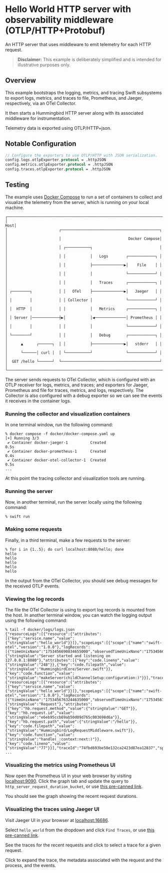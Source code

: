 # Hello World HTTP server with observability middleware (OTLP/HTTP+Protobuf)

An HTTP server that uses middleware to emit telemetry for each HTTP request.

> **Disclaimer:** This example is deliberately simplified and is intended for illustrative purposes only.

## Overview

This example bootstraps the logging, metrics, and tracing Swift subsystems to export
logs, metrics, and traces to file, Prometheus, and Jaeger, respectively, via an OTel Collector.

It then starts a Hummingbird HTTP server along with its associated middleware for instrumentation.

Telemetry data is exported using OTLP/HTTP+json.

## Notable Configuration

```swift
// Configure the exporters to use OTLP/HTTP with JSON serialization.
config.logs.otlpExporter.protocol = .httpJSON
config.metrics.otlpExporter.protocol = .httpJSON
config.traces.otlpExporter.protocol = .httpJSON
```

## Testing

The example uses [Docker Compose](https://docs.docker.com/compose) to run a set of containers to collect and
visualize the telemetry from the server, which is running on your local machine.

```none
┌──────────────────────────────────────────────────────────────────────┐
│                                                                  Host│
│                       ┌────────────────────────────────────────────┐ │
│                       │                              Docker Compose│ │
│                       │ ┌───────────┐                              │ │
│                       │ │           │   Logs        ┌────────────┐ │ │
│                       │ │           ├──────────────▶│    File    │ │ │
│                       │ │           │               └────────────┘ │ │
│                       │ │           │   Traces      ┌────────────┐ │ │
│ ┌────────┐            │ │   OTel    ├──────────────▶│   Jaeger   │ │ │
│ │        │            │ │ Collector │               └────────────┘ │ │
│ │  HTTP  │            │ │           │   Metrics     ┌────────────┐ │ │
│ │ Server │────────────┼▶│           │◀──────────────│ Prometheus │ │ │
│ │        │            │ │           │               └────────────┘ │ │
│ └────────┘            │ │           │   Debug       ┌────────────┐ │ │
│      ▲      ┌──────┐  │ │           ├──────────────▶│   stderr   │ │ │
│      └──────│ curl │  │ └───────────┘               └────────────┘ │ │
│  GET /hello └──────┘  └────────────────────────────────────────────┘ │
└──────────────────────────────────────────────────────────────────────┘
```

The server sends requests to OTel Collector, which is configured with an OTLP receiver for logs, metrics, and traces;
and exporters for Jaeger, Prometheus and file for traces, metrics, and logs, respectively. The Collector is also
configured with a debug exporter so we can see the events it receives in the container logs.

### Running the collector and visualization containers

In one terminal window, run the following command:

```console
% docker compose -f docker/docker-compose.yaml up
[+] Running 3/3
 ✔ Container docker-jaeger-1          Created                       0.5s
 ✔ Container docker-prometheus-1      Created                       0.4s
 ✔ Container docker-otel-collector-1  Created                       0.5s
...
```

At this point the tracing collector and visualization tools are running.

### Running the server

Now, in another terminal, run the server locally using the following command:

```console
% swift run
```

### Making some requests

Finally, in a third terminal, make a few requests to the server:

```console
% for i in {1..5}; do curl localhost:8080/hello; done
hello
hello
hello
hello
hello
```

In the output from the OTel Collector, you should see debug messages for the received OTLP events.

### Viewing the log records

The file the OTel Collector is using to export log records is mounted from the host. In another terminal window, you can
watch the logging output using the following command:

```console
% tail -f docker/logs/logs.json
{"resourceLogs":[{"resource":{"attributes":[{"key":"service.name","value":{"stringValue":"hello_world"}}]},"scopeLogs":[{"scope":{"name":"swift-otel","version":"1.0.0"},"logRecords":[{"timeUnixNano":"1753456690834655000","observedTimeUnixNano":"1753456690834655000","severityNumber":9,"severityText":"info","body":{"stringValue":"Server started and listening on 127.0.0.1:8080"},"attributes":[{"key":"code.lineno","value":{"stringValue":"248"}},{"key":"code.filepath","value":{"stringValue":"HummingbirdCore/Server.swift"}},{"key":"code.function","value":{"stringValue":"makeServer(childChannelSetup:configuration:)"}}],"traceId":"","spanId":""}]}]}]}
{"resourceLogs":[{"resource":{"attributes":[{"key":"service.name","value":{"stringValue":"hello_world"}}]},"scopeLogs":[{"scope":{"name":"swift-otel","version":"1.0.0"},"logRecords":[{"timeUnixNano":"1753456763244635000","observedTimeUnixNano":"1753456763244635000","severityNumber":9,"severityText":"info","body":{"stringValue":"Request"},"attributes":[{"key":"hb.request.method","value":{"stringValue":"GET"}},{"key":"hb.request.id","value":{"stringValue":"e6eb95ccb69ab50d09d765c003698d6a"}},{"key":"hb.request.path","value":{"stringValue":"/hello"}},{"key":"code.filepath","value":{"stringValue":"Hummingbird/LogRequestMiddleware.swift"}},{"key":"code.function","value":{"stringValue":"handle(_:context:next:)"}},{"key":"code.lineno","value":{"stringValue":"77"}}],"traceId":"74fbd693be58e132ca2423d87ea12837","spanId":"38fc1cc9d6517fc4"}]}]}]}
...
```

### Visualizing the metrics using Prometheus UI

Now open the Prometheus UI in your web browser by visiting
[localhost:9090](http://localhost:9090). Click the graph tab and update the
query to `http_server_request_duration_bucket`, or use [this pre-canned
link](http://localhost:9090/graph?g0.expr=http_server_request_duration_bucket).

You should see the graph showing the recent request durations.

### Visualizing the traces using Jaeger UI

Visit Jaeger UI in your browser at [localhost:16686](http://localhost:16686).

Select `hello_world` from the dropdown and click `Find Traces`, or use
[this pre-canned link](http://localhost:16686/search?service=hello_world).

See the traces for the recent requests and click to select a trace for a given request.

Click to expand the trace, the metadata associated with the request and the
process, and the events.

